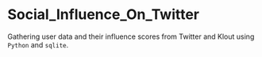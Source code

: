 # Social_Influence_On_Twitter
Gathering user data and their influence scores from Twitter and Klout using `Python` and `sqlite`.
